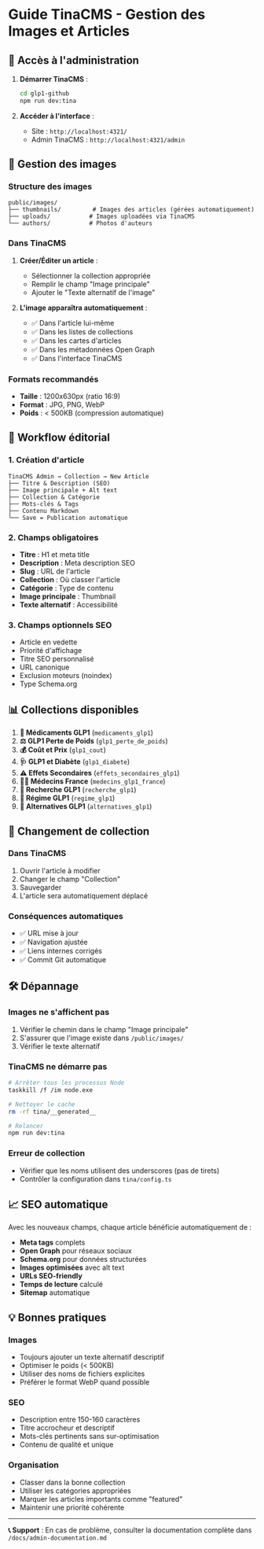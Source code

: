 # Guide TinaCMS - Gestion des Images et Articles

## 🚀 Accès à l'administration

1. **Démarrer TinaCMS** :
   ```bash
   cd glp1-github
   npm run dev:tina
   ```

2. **Accéder à l'interface** :
   - Site : `http://localhost:4321/`
   - Admin TinaCMS : `http://localhost:4321/admin`

## 📸 Gestion des images

### Structure des images
```
public/images/
├── thumbnails/         # Images des articles (gérées automatiquement)
├── uploads/           # Images uploadées via TinaCMS
└── authors/           # Photos d'auteurs
```

### Dans TinaCMS

1. **Créer/Éditer un article** :
   - Sélectionner la collection appropriée
   - Remplir le champ "Image principale"
   - Ajouter le "Texte alternatif de l'image"

2. **L'image apparaîtra automatiquement** :
   - ✅ Dans l'article lui-même
   - ✅ Dans les listes de collections
   - ✅ Dans les cartes d'articles
   - ✅ Dans les métadonnées Open Graph
   - ✅ Dans l'interface TinaCMS

### Formats recommandés
- **Taille** : 1200x630px (ratio 16:9)
- **Format** : JPG, PNG, WebP
- **Poids** : < 500KB (compression automatique)

## 🎯 Workflow éditorial

### 1. Création d'article
```
TinaCMS Admin → Collection → New Article
├── Titre & Description (SEO)
├── Image principale + Alt text
├── Collection & Catégorie
├── Mots-clés & Tags
├── Contenu Markdown
└── Save = Publication automatique
```

### 2. Champs obligatoires
- **Titre** : H1 et meta title
- **Description** : Meta description SEO
- **Slug** : URL de l'article
- **Collection** : Où classer l'article
- **Catégorie** : Type de contenu
- **Image principale** : Thumbnail
- **Texte alternatif** : Accessibilité

### 3. Champs optionnels SEO
- Article en vedette
- Priorité d'affichage
- Titre SEO personnalisé
- URL canonique
- Exclusion moteurs (noindex)
- Type Schema.org

## 📊 Collections disponibles

1. **💊 Médicaments GLP1** (`medicaments_glp1`)
2. **⚖️ GLP1 Perte de Poids** (`glp1_perte_de_poids`)
3. **💰 Coût et Prix** (`glp1_cout`)
4. **🩺 GLP1 et Diabète** (`glp1_diabete`)
5. **⚠️ Effets Secondaires** (`effets_secondaires_glp1`)
6. **👨‍⚕️ Médecins France** (`medecins_glp1_france`)
7. **🔬 Recherche GLP1** (`recherche_glp1`)
8. **🥗 Régime GLP1** (`regime_glp1`)
9. **🔄 Alternatives GLP1** (`alternatives_glp1`)

## 🔄 Changement de collection

### Dans TinaCMS
1. Ouvrir l'article à modifier
2. Changer le champ "Collection"
3. Sauvegarder
4. L'article sera automatiquement déplacé

### Conséquences automatiques
- ✅ URL mise à jour
- ✅ Navigation ajustée  
- ✅ Liens internes corrigés
- ✅ Commit Git automatique

## 🛠️ Dépannage

### Images ne s'affichent pas
1. Vérifier le chemin dans le champ "Image principale"
2. S'assurer que l'image existe dans `/public/images/`
3. Vérifier le texte alternatif

### TinaCMS ne démarre pas
```bash
# Arrêter tous les processus Node
taskkill /f /im node.exe

# Nettoyer le cache
rm -rf tina/__generated__

# Relancer
npm run dev:tina
```

### Erreur de collection
- Vérifier que les noms utilisent des underscores (pas de tirets)
- Contrôler la configuration dans `tina/config.ts`

## 📈 SEO automatique

Avec les nouveaux champs, chaque article bénéficie automatiquement de :

- **Meta tags** complets
- **Open Graph** pour réseaux sociaux
- **Schema.org** pour données structurées
- **Images optimisées** avec alt text
- **URLs SEO-friendly**
- **Temps de lecture** calculé
- **Sitemap** automatique

## 💡 Bonnes pratiques

### Images
- Toujours ajouter un texte alternatif descriptif
- Optimiser le poids (< 500KB)
- Utiliser des noms de fichiers explicites
- Préférer le format WebP quand possible

### SEO
- Description entre 150-160 caractères
- Titre accrocheur et descriptif
- Mots-clés pertinents sans sur-optimisation
- Contenu de qualité et unique

### Organisation
- Classer dans la bonne collection
- Utiliser les catégories appropriées
- Marquer les articles importants comme "featured"
- Maintenir une priorité cohérente

---

**📞 Support** : En cas de problème, consulter la documentation complète dans `/docs/admin-documentation.md`
